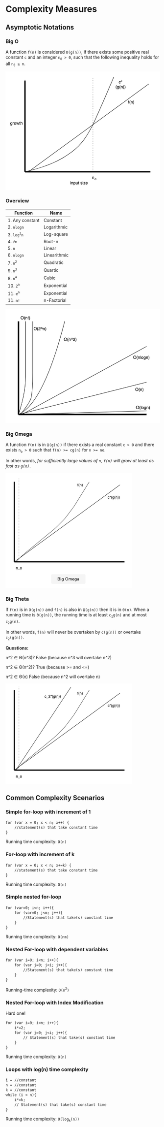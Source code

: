 # Complexity Measures

## Asymptotic Notations

### Big O

A function `f(n)` is considered `O(g(n))`, if there exists some positive real constant `c` and an integer `n`<sub>`0`</sub>​` > 0`, such that the following inequality holds for all `n`<sub>`0`</sub>` ≥ n`.

![Big O](./big-o.png)

### Overview

| Function                  | Name         |
| ------------------------- | ------------ |
| 1. Any constant           | Constant     |
| 2. `nlogn`                | Logarithmic  |
| 3. `log`<sup>`2`</sup>`n` | Log-square   |
| 4. `√n​​`                 | Root-n       |
| 5. `n​​`                  | Linear       |
| 6. `nlogn​​`              | Linearithmic |
| 7. `n`<sup>`2`</sup>      | Quadratic    |
| 9. `n`<sup>`3`</sup>      | Quartic      |
| 8. `n`<sup>`4`</sup>      | Cubic        |
| 10. `2`<sup>`n`</sup>     | Exponential  |
| 11. `e`<sup>`n`</sup>     | Exponential  |
| 11. `n!`                  | n-Factorial  |




![Common Scenarios](common-scenarios.png)

### Big Omega

A function `f(n)` is in `Ω(g(n))` if there exists a real constant `c > 0` and there exists `n`<sub>`o`</sub>` > 0` such that `f(n) >= cg(n)` for `n >= no`.

In other words, *for sufficiently large values of `n`, `f(n)` will grow at least as fast as `g(n)`*.

![Big Omega](./big-omega.png)


### Big Theta

If `f(n)` is in `O(g(n))` and `f(n)` is also in `Ω(g(n))` then it is in `Θ(n)`. When a running time is `Θ(g(n))`, the running time is at least `c`<sub>`1`</sub>`g(n)` and at most `c`<sub>`2`</sub>`g(n)`.

In other words, `f(n)` will never be overtaken by `c(g(n))` or overtake `c`<sub>`2`</sub>`(g(n))`.

**Questions:**

n^2 ∈ Θ(n^3)?
False (because n^3 will overtake n^2)

n^2 ∈ Θ(n^2)?
True (because >= and <=)

n^2 ∈ Θ(n)
False (because n^2 will overtake n)

![Big Theta](./big-theta.png)


## Common Complexity Scenarios

### Simple for-loop with increment of 1

```
for (var x = 0; x < n; x++) {
    //statement(s) that take constant time
}
```

Running time complexity: `O(n)`

### For-loop with increment of k

```
for (var x = 0; x < n; x+=k) {
    //statement(s) that take constant time
}
```

Running time complexity: `O(n)`

### Simple nested for-loop

```
for (var=0; i<n; i++){
    for (var=0; j<m; j++){
        //Statement(s) that take(s) constant time
    }
}
```

Running time complexity: `O(nm)`

### Nested For-loop with dependent variables

```
for (var i=0; i<n; i++){
    for (var j=0; j<i; j++){
        //Statement(s) that take(s) constant time
    }
}
```

Running-time complexity: `O(n`<sup>`2`</sup>`)`

### Nested For-loop with Index Modification

Hard one!

```
for (var i=0; i<n; i++){
    i*=2;
    for (var j=0; j<i; j++){
        // Statement(s) that take(s) constant time
    }
}
```

Running time complexity: `O(n)`


### Loops with log(n) time complexity

```
i = //constant
n = //constant
k = //constant
while (i < n){
    i*=k;
    // Statement(s) that take(s) constant time
}
```

Running time complexity: `O(log`<sub>`k`</sub>`(n))`